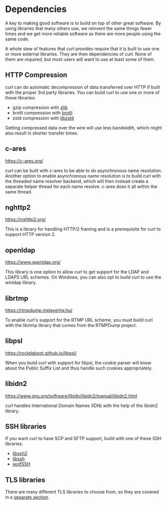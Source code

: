# Dependencies

A key to making good software is to build on top of other great software. By
using libraries that many others use, we reinvent the same things fewer times
and we get more reliable software as there are more people using the same
code.

A whole slew of features that curl provides require that it is built to use
one or more external libraries. They are then dependencies of curl. None of
them are *required*, but most users will want to use at least some of them.

## HTTP Compression

curl can do automatic decompression of data transferred over HTTP if built
with the proper 3rd party libraries. You can build curl to use one or more of
these libraries:

 - gzip compression with [zlib](https://zlib.net/)
 - brotli compression with [brotli](https://github.com/google/brotli)
 - zstd compression with [libzstd](https://github.com/facebook/zstd)

Getting compressed data over the wire will use less bandwidth, which might
also result in shorter transfer times.

## c-ares

https://c-ares.org/

curl can be built with c-ares to be able to do asynchronous name resolution.
Another option to enable asynchronous name resolution is to build curl with the
threaded name resolver backend, which will then instead create a separate
helper thread for each name resolve. c-ares does it all within the
same thread.

## nghttp2

https://nghttp2.org/

This is a library for handling HTTP/2 framing and is a prerequisite for curl
to support HTTP version 2.

## openldap

https://www.openldap.org/

This library is one option to allow curl to get support for the LDAP and LDAPS
URL schemes. On Windows, you can also opt to build curl to use the winldap library.

## librtmp

https://rtmpdump.mplayerhq.hu/

To enable curl's support for the RTMP URL scheme, you must build curl with the
librtmp library that comes from the RTMPDump project.

## libpsl

https://rockdaboot.github.io/libpsl/

When you build curl with support for libpsl, the cookie parser will know about
the Public Suffix List and thus handle such cookies appropriately.

## libidn2

https://www.gnu.org/software/libidn/libidn2/manual/libidn2.html

curl handles International Domain Names (IDN) with the help of the libidn2 library.

## SSH libraries

If you want curl to have SCP and SFTP support, build with one of these SSH
libraries:

- [libssh2](https://libssh2.org/)
- [libssh](https://www.libssh.org/)
- [wolfSSH](https://www.wolfssl.com/products/wolfssh/)

## TLS libraries

There are many different TLS libraries to choose from, so they are covered in
a [separate section](tls.md).

